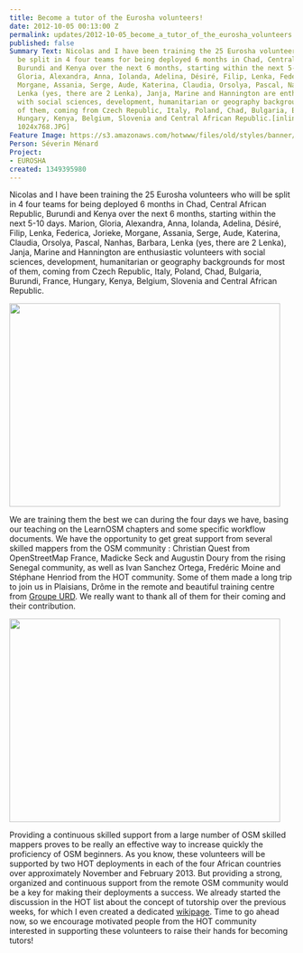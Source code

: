 ```yaml
---
title: Become a tutor of the Eurosha volunteers!
date: 2012-10-05 00:13:00 Z
permalink: updates/2012-10-05_become_a_tutor_of_the_eurosha_volunteers!
published: false
Summary Text: Nicolas and I have been training the 25 Eurosha volunteers who will
  be split in 4 four teams for being deployed 6 months in Chad, Central African Republic,
  Burundi and Kenya over the next 6 months, starting within the next 5-10 days. Marion,
  Gloria, Alexandra, Anna, Iolanda, Adelina, Désiré, Filip, Lenka, Federica, Jorieke,
  Morgane, Assania, Serge, Aude, Katerina, Claudia, Orsolya, Pascal, Nanhas, Barbara,
  Lenka (yes, there are 2 Lenka), Janja, Marine and Hannington are enthusiastic volunteers
  with social sciences, development, humanitarian or geography backgrounds for most
  of them, coming from Czech Republic, Italy, Poland, Chad, Bulgaria, Burundi, France,
  Hungary, Kenya, Belgium, Slovenia and Central African Republic.[inline:P1200042
  1024x768.JPG]
Feature Image: https://s3.amazonaws.com/hotwww/files/old/styles/banner/public/P1200042+1024x768.JPG
Person: Séverin Ménard
Project:
- EUROSHA
created: 1349395980
---
```


<p>Nicolas and I have been training the 25 Eurosha volunteers who will be split in 4 four teams for being deployed 6 months in Chad, Central African Republic, Burundi and Kenya over the next 6 months, starting within the next 5-10 days. Marion, Gloria, Alexandra, Anna, Iolanda, Adelina, Désiré, Filip, Lenka, Federica, Jorieke, Morgane, Assania, Serge, Aude, Katerina, Claudia, Orsolya, Pascal, Nanhas, Barbara, Lenka (yes, there are 2 Lenka), Janja, Marine and Hannington are enthusiastic volunteers with social sciences, development, humanitarian or geography backgrounds for most of them, coming from Czech Republic, Italy, Poland, Chad, Bulgaria, Burundi, France, Hungary, Kenya, Belgium, Slovenia and Central African Republic.</p><p><img class="image-large" src="https://s3.amazonaws.com/hotwww/files/old/styles/large/public/P1200042%201024x768_0.JPG?itok=Wq5R0QfF" alt="" style="width:480px;height:360px"></p><p>We are training them the best we can during the four days we have, basing our teaching on the LearnOSM chapters and some specific workflow documents. We have the opportunity to get great support from several skilled mappers from the OSM community : Christian Quest from OpenStreetMap France, Madicke Seck and Augustin Doury from the rising Senegal community, as well as Ivan Sanchez Ortega, Fredéric Moine and Stéphane Henriod from the HOT community. Some of them made a long trip to join us in Plaisians, Drôme in the remote and beautiful training centre from <a href="http://www.urd.org/The-offices">Groupe URD</a>. We really want to thank all of them for their coming and their contribution.</p><p><img class="image-large" src="https://s3.amazonaws.com/hotwww/files/old/styles/large/public/P1200071%201024x768_0.JPG?itok=3YDyhUHE" alt="" style="width:480px;height:360px"></p><p>Providing a continuous skilled support from a large number of OSM skilled mappers proves to be really an effective way to increase quickly the proficiency of OSM beginners. As you know, these volunteers will be supported by two HOT deployments in each of the four African countries over approximately November and February 2013. But providing a strong, organized and continuous support from the remote OSM community would be a key for making their deployments a success. We already started the discussion in the HOT list about the concept of tutorship over the previous weeks, for which I even created a dedicated <a href="http://wiki.openstreetmap.org/wiki/Humanitarian_OSM_Team/Tutorships">wikipage</a>. Time to go ahead now, so we encourage motivated people from the HOT community interested in supporting these volunteers to raise their hands for becoming tutors!</p>
